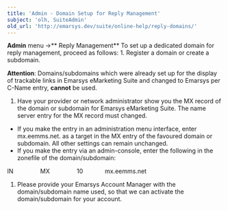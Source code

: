 ```yaml
---
title: 'Admin - Domain Setup for Reply Management'
subject: 'olh, SuiteAdmin'
old_url: 'http://emarsys.dev/suite/online-help/reply-domains/'
---
```


**Admin** menu ->** Reply Management** To set up a dedicated domain for reply management, proceed as follows: 1. Register a domain or create a subdomain.

**Attention**: Domains/subdomains which were already set up for the display of trackable links in Emarsys eMarketing Suite and changed to Emarsys per C-Name entry, **cannot** be used.

1. Have your provider or network administrator show you the MX record of the domain or subdomain for Emarsys eMarketing Suite. The name server entry for the MX record must changed.

- If you make the entry in an administration menu interface, enter mx.eemms.net. as a target in the MX entry of the favoured domain or subdomain. All other settings can remain unchanged.
- If you make the entry via an admin-console, enter the following in the zonefile of the domain/subdomain:


IN                MX                10             mx.eemms.net

1. Please provide your Emarsys Account Manager with the domain/subdomain name used, so that we can activate the domain/subdomain for your account.